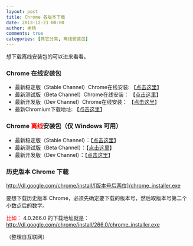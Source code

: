 ```yaml
---
layout: post
title: Chrome 各版本下载
date: 2013-12-21 00:00
author: 老杨
comments: true
categories: [其它分类, 离线安装包]
---
```

想下载离线安装包的可以进来看看。
<!--more-->
<h3>Chrome 在线安装包</h3>
<ul>
        <li>最新稳定版（Stable Channel）Chrome在线安装: 【<a rel="external nofollow" href="http://www.google.com/chrome/eula.html?hl=zh-CN" target="_blank">点击这里</a>】</li>
        <li>最新测试版（Beta Channel）Chrome在线安装： 【<a href="http://www.google.com/chrome/eula.html?hl=zh-CN&extra=betachannel" target="_blank">点击这里</a>】</li>
        <li>最新开发版（Dev Channel）Chrome在线安装： 【<a href="http://www.google.com/chrome/eula.html?hl=zh-CN&extra=devchannel" target="_blank">点击这里</a>】</li>
        <li>最新Chromium下载地址: 【<a href="http://commondatastorage.googleapis.com/chromium-browser-snapshots/index.html?path=Win/&sort=desc" target="_blank">点击这里</a>】</li>
</ul>

<h3>Chrome <span style="color: #ff0000;">离线</span>安装包（仅 Windows 可用）</h3>
<ul>
        <li>最新稳定版（Stable Channel）：【<a href="http://www.google.com/chrome/eula.html?hl=zh-CN&standalone=1" target="_blank">点击这里</a>】</li>
        <li>最新测试版（Beta Channel）：【<a href="http://www.google.com/chrome/eula.html?hl=zh-CN&standalone=1&extra=betachannel" target="_blank">点击这里</a>】</li>
        <li>最新开发版（Dev Channel）：【<a href="http://www.google.com/chrome/eula.html?hl=zh-CN&standalone=1&extra=devchannel" target="_blank">点击这里</a>】</li>
</ul>

<h3>历史版本 Chrome 下载</h3>

http://dl.google.com/chrome/install/[版本号后两位]/chrome_installer.exe

要想下载历史版本 Chrome，必须先确定要下载的版本号，然后取版本号第二个小数点后的数字。

<span style="color: #ff0000;">比如：</span> 4.0.266.0 的下载地址就是： http://dl.google.com/chrome/install/266.0/chrome_installer.exe

（整理自互联网）
